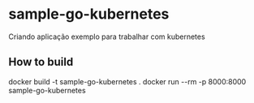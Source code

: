 # sample-go-kubernetes
Criando aplicação exemplo para trabalhar com kubernetes

## How to build
docker build -t sample-go-kubernetes .
docker run --rm -p 8000:8000 sample-go-kubernetes